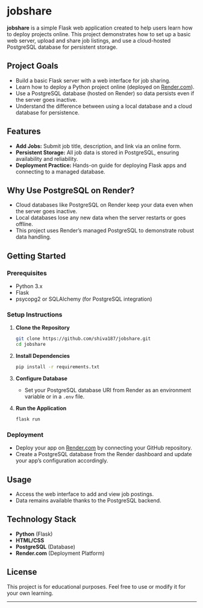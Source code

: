 # jobshare

**jobshare** is a simple Flask web application created to help users learn how to deploy projects online. This project demonstrates how to set up a basic web server, upload and share job listings, and use a cloud-hosted PostgreSQL database for persistent storage.

## Project Goals

- Build a basic Flask server with a web interface for job sharing.
- Learn how to deploy a Python project online (deployed on [Render.com](https://render.com/)).
- Use a PostgreSQL database (hosted on Render) so data persists even if the server goes inactive.
- Understand the difference between using a local database and a cloud database for persistence.

## Features

- **Add Jobs:** Submit job title, description, and link via an online form.
- **Persistent Storage:** All job data is stored in PostgreSQL, ensuring availability and reliability.
- **Deployment Practice:** Hands-on guide for deploying Flask apps and connecting to a managed database.

## Why Use PostgreSQL on Render?

- Cloud databases like PostgreSQL on Render keep your data even when the server goes inactive.
- Local databases lose any new data when the server restarts or goes offline.
- This project uses Render’s managed PostgreSQL to demonstrate robust data handling.

## Getting Started

### Prerequisites

- Python 3.x
- Flask
- psycopg2 or SQLAlchemy (for PostgreSQL integration)

### Setup Instructions

1. **Clone the Repository**
    ```bash
    git clone https://github.com/shiva187/jobshare.git
    cd jobshare
    ```

2. **Install Dependencies**
    ```bash
    pip install -r requirements.txt
    ```

3. **Configure Database**
    - Set your PostgreSQL database URI from Render as an environment variable or in a `.env` file.

4. **Run the Application**
    ```bash
    flask run
    ```

### Deployment

- Deploy your app on [Render.com](https://render.com/) by connecting your GitHub repository.
- Create a PostgreSQL database from the Render dashboard and update your app’s configuration accordingly.

## Usage

- Access the web interface to add and view job postings.
- Data remains available thanks to the PostgreSQL backend.

## Technology Stack

- **Python** (Flask)
- **HTML/CSS**
- **PostgreSQL** (Database)
- **Render.com** (Deployment Platform)

## License

This project is for educational purposes. Feel free to use or modify it for your own learning.

---
